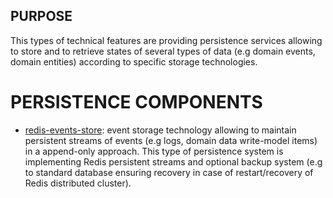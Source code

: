 ## PURPOSE
This types of technical features are providing persistence services allowing to store and to retrieve states of several types of data (e.g domain events, domain entities) according to specific storage technologies.

# PERSISTENCE COMPONENTS
- [redis-events-store](redis-events-store): event storage technology allowing to maintain persistent streams of events (e.g logs, domain data write-model items) in a append-only approach. This type of persistence system is implementing Redis persistent streams and optional backup system (e.g to standard database ensuring recovery in case of restart/recovery of Redis distributed cluster).
